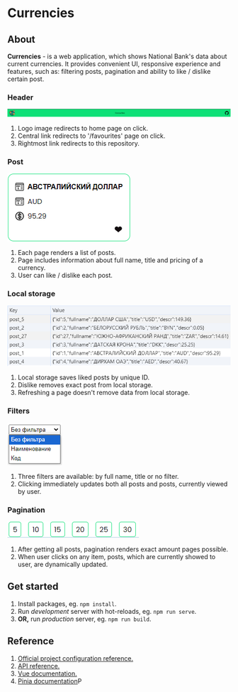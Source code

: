 # Currencies

## About

**Currencies** - is a web application, which shows National Bank's data about current currencies. It provides convenient UI, responsive experience and features, such as: filtering posts, pagination and ability to like / dislike certain post.

### Header

![Header](/src/assets/docs/header.png)
1. Logo image redirects to home page on click.
2. Central link redirects to '/favourites' page on click.
3. Rightmost link redirects to this repository.

### Post

![Header](/src/assets/docs/post.png)
1. Each page renders a list of posts.
2. Page includes information about full name, title and pricing of a currency.
3. User can like / dislike each post.

### Local storage

![Header](/src/assets/docs/local-storage.png)
1. Local storage saves liked posts by unique ID.
2. Dislike removes exact post from local storage.
3. Refreshing a page doesn't remove data from local storage.

### Filters
![Header](/src/assets/docs/filters.png)
1. Three filters are available: by full name, title or no filter.
2. Clicking immediately updates both all posts and posts, currently viewed by user.

### Pagination
![Header](/src/assets/docs/pagination.png)
1. After getting all posts, pagination renders exact amount pages possible.
2. When user clicks on any item, posts, which are currently showed to user, are dynamically updated.

## Get started
 
1. Install packages, eg. ```npm install```.
2. Run *development* server with hot-reloads, eg. ```npm run serve```.
3. **OR,** run *production* server, eg. ```npm run build```.

## Reference

1. [Official project configuration reference.](https://cli.vuejs.org/config/)
2. [API reference.](https://www.nationalbank.kz/ru/page/rss)
3. [Vue documentation.](https://vuejs.org/)
4. [Pinia documentation](https://pinia.vuejs.org/)P
